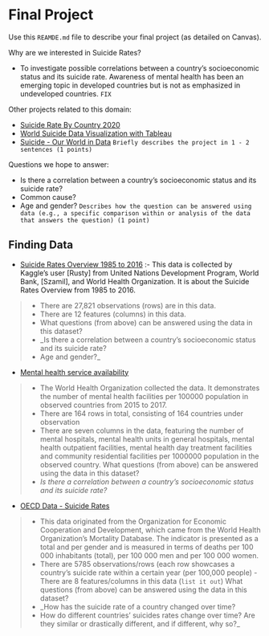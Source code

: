 # Final Project
Use this `REAMDE.md` file to describe your final project (as detailed on Canvas).

Why are we interested in Suicide Rates?
- To investigate possible correlations between a country’s socioeconomic status and its suicide rate. Awareness of mental health has been an emerging topic in developed countries but is not as emphasized in undeveloped countries. `FIX`

Other projects related to this domain:
- [Suicide Rate By Country 2020](http://worldpopulationreview.com/countries/suicide-rate-by-country/)
- [World Suicide Data Visualization with Tableau](https://public.tableau.com/profile/lulu.ilmaknun.qurotaini#!/vizhome/Suicide_15656012138740/Map)
- [Suicide - Our World in Data](https://ourworldindata.org/suicide)
`Briefly describes the project in 1 - 2 sentences (1 points)`

Questions we hope to answer:
- Is there a correlation between a country’s socioeconomic status and its suicide rate?
- Common cause?
- Age and gender?
`Describes how the question can be answered using data (e.g., a specific comparison within or analysis of the data that answers the question) (1 point)`

## Finding Data
- [Suicide Rates Overview 1985 to 2016](https://www.kaggle.com/russellyates88/suicide-rates-overview-1985-to-2016)
:- This data is collected by Kaggle’s user [Rusty] from United Nations Development Program, World Bank, [Szamil], and World Health Organization. It is about the Suicide Rates Overview from 1985 to 2016.
>- There are 27,821 observations (rows) are in this data.
>- There are 12 features (columns) in this data.
>- What questions (from above) can be answered using the data in this dataset?
>- _Is there a correlation between a country’s socioeconomic status and its suicide rate?
>- Age and gender?_

- [Mental health service availability](http://apps.who.int/gho/data/node.main.MHFAC?lang=en)
>- The World Health Organization collected the data. It demonstrates the number of mental health facilities per 100000 population in observed countries from 2015 to 2017.
>- There are 164 rows in total, consisting of 164 countries under observation
>- There are seven columns in the data, featuring the number of mental hospitals, mental health units in general hospitals, mental health outpatient facilities, mental health day treatment facilities and community residential facilities per 1000000 population in the observed country.
> What questions (from above) can be answered using the data in this dataset?
>- _Is there a correlation between a country’s socioeconomic status and its suicide rate?_

- [OECD Data - Suicide Rates](https://data.oecd.org/healthstat/suicide-rates.htm)
>- This data originated from the Organization for Economic Cooperation and Development, which came from the World Health Organization’s Mortality Database. The indicator is presented as a total and per gender and is measured in terms of deaths per 100 000 inhabitants (total), per 100 000 men and per 100 000 women.
>- There are 5785 observations/rows (each row showcases a country’s suicide rate within a certain year (per 100,000 people)
>-There are 8 features/columns in this data (`list it out`)
> What questions (from above) can be answered using the data in this dataset?
>- _How has the suicide rate of a country changed over time?
>- How do different countries’ suicides rates change over time? Are they similar or drastically different, and if different, why so?_
